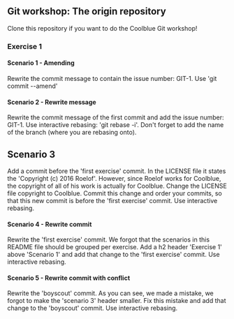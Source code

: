 ## Git workshop: The origin repository

Clone this repository if you want to do the Coolblue Git workshop!

### Exercise 1

#### Scenario 1 - Amending
Rewrite the commit message to contain the issue number: GIT-1. Use 'git commit --amend'

#### Scenario 2 - Rewrite message
Rewrite the commit message of the first commit and add the issue number: GIT-1. Use interactive rebasing: 'git rebase -i'. Don't forget to add the name of the branch (where you are rebasing onto).

## Scenario 3
Add a commit before the 'first exercise' commit. In the LICENSE file it states the 'Copyright (c) 2016 Roelof'. However, since Roelof works for Coolblue, the copyright of all of his work is actually for Coolblue. Change the LICENSE file copyright to Coolblue. Commit this change and order your commits, so that this new commit is before the 'first exercise' commit. Use interactive rebasing.

#### Scenario 4 - Rewrite commit
Rewrite the 'first exercise' commit. We forgot that the scenarios in this README file should be grouped per exercise. Add a h2 header 'Exercise 1' above 'Scenario 1' and add that change to the 'first exercise' commit. Use interactive rebasing.

#### Scenario 5 - Rewrite commit with conflict
Rewrite the 'boyscout' commit. As you can see, we made a mistake, we forgot to make the 'scenario 3' header smaller. Fix this mistake and add that change to the 'boyscout' commit. Use interactive rebasing.
